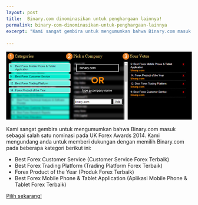 ```yaml
---
layout: post
title:  Binary.com dinominasikan untuk penghargaan lainnya!
permalink: binary-com-dinominasikan-untuk-penghargaan-lainnya
excerpt: "Kami sangat gembira untuk mengumumkan bahwa Binary.com masuk sebagai salah satu nominasi pada UK Forex Awards 2014. Kami mengundang anda untuk memberi dukungan dengan memilih Binary.com pada beberapa kategori berikut ini:"
 
---
```


![](/post_images/7799451_orig.jpg)

Kami sangat gembira untuk mengumumkan bahwa Binary.com masuk sebagai salah satu nominasi pada UK Forex Awards 2014. Kami mengundang anda untuk memberi dukungan dengan memilih Binary.com pada beberapa kategori berikut ini:  

* Best Forex Customer Service (Customer Service Forex Terbaik)
* Best Forex Trading Platform (Trading Platform Forex Terbaik)
* Forex Product of the Year (Produk Forex Terbaik)
* Best Forex Mobile Phone & Tablet Application (Aplikasi Mobile Phone & Tablet Forex Terbaik)

[Pilih sekarang!](http://info.binary.com/ukfxaward14)
